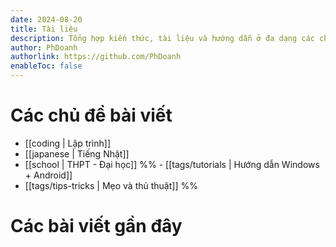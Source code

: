 ```yaml
---
date: 2024-08-20
title: Tài liệu
description: Tổng hợp kiến thức, tài liệu và hướng dẫn ở đa dạng các chủ đề.
author: PhDoanh
authorlink: https://github.com/PhDoanh
enableToc: false
---
```


# Các chủ đề bài viết
- [[coding | Lập trình]]
- [[japanese | Tiếng Nhật]]
- [[school | THPT - Đại học]]
%% - [[tags/tutorials | Hướng dẫn Windows + Android]]
- [[tags/tips-tricks | Mẹo và thủ thuật]] %%

# Các bài viết gần đây
